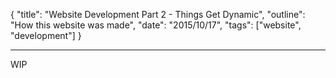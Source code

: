 {
    "title": "Website Development Part 2 - Things Get Dynamic",
    "outline": "How this website was made",
    "date": "2015/10/17",
    "tags": ["website", "development"]
}

---

WIP
